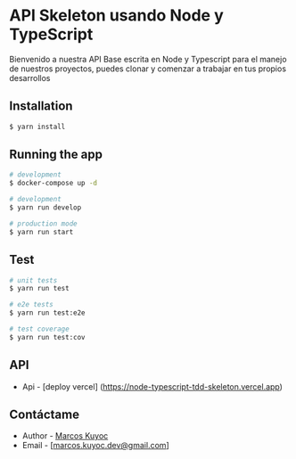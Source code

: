 # API Skeleton usando Node y TypeScript
Bienvenido a nuestra API Base escrita en Node y Typescript para el manejo de nuestros proyectos, puedes clonar y comenzar a trabajar en tus propios desarrollos

## Installation

```bash
$ yarn install
```

## Running the app
```bash
# development
$ docker-compose up -d
```

```bash
# development
$ yarn run develop

# production mode
$ yarn run start
```

## Test

```bash
# unit tests
$ yarn run test

# e2e tests
$ yarn run test:e2e

# test coverage
$ yarn run test:cov
```

## API

- Api - [deploy vercel] (https://node-typescript-tdd-skeleton.vercel.app)
## Contáctame

- Author - [Marcos Kuyoc](https://marcoskuyoc.com)
- Email - [marcos.kuyoc.dev@gmail.com]
